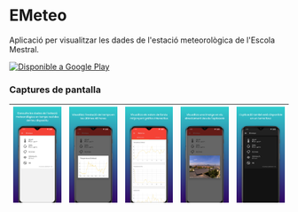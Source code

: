 # EMeteo
Aplicació per visualitzar les dades de l'estació meteorològica de l'Escola Mestral.

[<img src="https://play.google.com/intl/en_us/badges/static/images/badges/ca_badge_web_generic.png"
     alt="Disponible a Google Play"
     height="80">](https://play.google.com/store/apps/details?id=cat.escolamestral.emeteo)

### Captures de pantalla
| ![Captura 1](/screenshots/ca/screenshot1.png)  |  ![Captura 2](/screenshots/ca/screenshot2.png)  |  ![Captura 3](/screenshots/ca/screenshot3.png)  |  ![Captura 4](/screenshots/ca/screenshot4.png)  | ![Captura 5](/screenshots/ca/screenshot5.png)
| ------------------------------------------- | ------------------------------------------ | ------- | ------ | ------|
